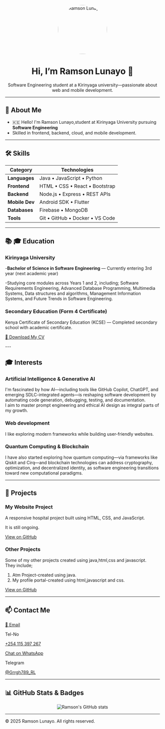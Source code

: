<!-- 🌟 README.md for My Portfolio (first Hackathon July cohort) -->

<p align="center">
  <img src="https://i.supaimg.com/62df1af6-606f-48ee-9a21-104d0b91dfd8.jpg" alt="Ramson Lunayo" width="160" style="border-radius:50%;" />
</p>
<h1 align="center">Hi, I’m Ramson Lunayo 👋</h1>
<p align="center">Software Engineering student at a Kirinyaga university—passionate about web and mobile development.</p>

---
## 🧠 About Me

- 🇰🇪 Hello! I'm Ramson Lunayo,student at Kirinyaga University pursuing **Software Engineering**
- Skilled in frontend, backend, cloud, and mobile development.
  

---

## 🛠️ Skills

| Category         | Technologies                                              |
|------------------|-----------------------------------------------------------|
| **Languages**    | Java • JavaScript • Python                                |
| **Frontend**     | HTML • CSS • React • Bootstrap                            |
| **Backend**      | Node.js • Express • REST APIs                             |
| **Mobile Dev**   | Android SDK • Flutter                                     |
| **Databases**    | Firebase • MongoDB                                        |
| **Tools**        | Git • GitHub • Docker • VS Code                          |
---
## 📚 🎓 Education
<h3>Kirinyaga University</h3>
    -<strong>Bachelor of Science in Software Engineering</strong> &mdash; Currently entering 3rd year (next academic year)

  -Studying core modules across Years 1 and 2, including; Software Requirements Engineering, Advanced Database Programming, Multimedia Systems, Data structures and algorithms, Management Information Systems, and Future Trends in Software Engineering.

<h3>Secondary Education (Form 4 Certificate)</h3>
    <p>Kenya Certificate of Secondary Education (KCSE) &mdash; Completed secondary school with academic certificate.</p> 

 <p class="cv-download">
    <a href="https://drive.google.com/file/d/1k5q2-YsDB4-TUjeOu5DlgiL7N2dQHEto/view?usp=drivesdk.pdf" download="Ramson-Lunayo.pdf" class="cv-download-button">
      📄 Download My CV
    </a>
  </p> 
---

## 🎓 Interests

   <h3>Artificial Intelligence & Generative AI</h3>
      <p>I'm fascinated by how AI—including tools like GitHub Copilot, ChatGPT, and emerging SDLC-integrated agents—is reshaping software development by automating code generation, debugging, testing, and documentation.<br>
        I aim to master prompt engineering and ethical AI design as integral parts of my growth. </p>

  <h3>Web development</h3>
  <p>I like exploring modern frameworks while building user-friendly websites. </p>

<h3>Quantum Computing & Blockchain</h3>
<p>I have also started exploring how quantum computing—via frameworks like Qiskit and Cirq—and blockchain technologies can address cryptography, optimization, and decentralized identity, as software engineering transitions toward new computational paradigms. </p>

  ---
  ## 🚀 Projects

<h3>My Website Project</h3>
<p>A responsive hospital  project  built using HTML, CSS, and JavaScript.<br>
      
It is still ongoing.<br></p> 
<a href="https://github.com/Ramslon/WebsiteProject" target="_blank">View on GitHub</a>

<h3>Other Projects</h3>
<p>Some of my other projects created using java,html,css and javascript.<br>
They include;<br>
<ol>
<li>Atm Project-created using java.</li>
<li>My profile portal-created using html,javascript and css.</li>
</ol></p>
<a href="https://github.com/Ramslon/myProjects" target="_blank">View on GitHub</a>

---

## 📫 Contact Me
[📧 Email](mailto:ramsonlonayo@gmail.com)

<p>Tel-No</p>
<a href="tel:+254115397267">+254 115 397 267</a>

<a href="https://wa.me/254115397267" target="_blank">Chat on WhatsApp</a>

<p>Telegram</p>
<a href="https://t.me/Grrgh789_RL" target="_blank">@Grrgh789_RL</a>

 ---

 ## 📊 GitHub Stats & Badges
<p align="center">
  <img src="https://github-readme-stats.vercel.app/api?username=Ramslon&show_icons=true&locale=en" alt="Ramson's GitHub stats" />
</p>

---



<p aligh="center">&copy; 2025 Ramson Lunayo. All rights reserved.</p>
   
